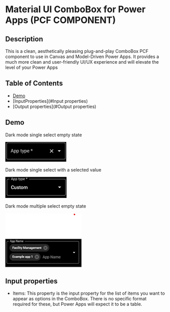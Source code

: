 # Material UI ComboBox for Power Apps (PCF COMPONENT)

## Description

This is a clean, aesthetically pleasing plug-and-play ComboBox PCF component to use in Canvas and Model-Driven Power Apps. It provides a much more clean and user-friendly UI/UX experience and will elevate the level of your Power Apps

## Table of Contents

- [Demo](#Demo)
- [InputProperties](#Input properties)
- [Output properties](#Output properties)


## Demo

Dark mode single select empty state

![Dark mode single select empty state](./images/Dark%20combo%20box%20demo%20single%20select%20empty%20state.png)

Dark mode single select with a selected value

![Dark mode single select selected state](./images/Dark%20combo%20box%20demo%20single%20select%20selected%20state.png)

Dark mode multiple select empty state

![Dark mode multi-select selected state](./images/Dark%20combo%20box%20demo%20multi-select%20selected%20state.png)


## Input properties

- Items: This property is the input property for the list of items you want to appear as options in the ComboBox. There is no specific format required for these, but Power Apps will expect it to be a table.